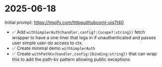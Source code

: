 # 2025-06-18

Initial prompt: https://lmpify.com/httpsuithubcomj-uiq7t40

- ✅ Add `withSimplerAuth(handler,config?:{scope?:string})` fetch wrapper to have a one-liner that logs in if unauthenticated and passes user simple user-do access to ctx.
- ✅ Create minimal demo `withSimplerAuth`
- ✅ Create `withPathKv(handler,config:{binding:string})` that can wrap this to add the path-kv pattern allowing public exceptions
